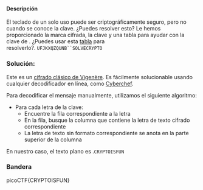 #### Descripción

El teclado de un solo uso puede ser criptográficamente seguro, pero no cuando se conoce la clave. ¿Puedes resolver esto? Le hemos proporcionado la marca cifrada, la clave y una tabla para ayudar con la clave de . ¿Puedes usar esta [tabla](https://jupiter.challenges.picoctf.org/static/1fd21547c154c678d2dab145c29f1d79/table.txt) para resolverlo?. `UFJKXQZQUNB``SOLVECRYPTO`


### Solución:

Este es un [cifrado clásico de Vigenère](https://en.wikipedia.org/wiki/Vigen%C3%A8re_cipher). Es fácilmente solucionable usando cualquier decodificador en línea, como [Cyberchef](https://gchq.github.io/CyberChef/#recipe=Vigen%C3%A8re_Decode\('SOLVECRYPTO'\)&input=VUZKS1hRWlFVTkI).

Para decodificar el mensaje manualmente, utilizamos el siguiente algoritmo:
- Para cada letra de la clave:
    - Encuentre la fila correspondiente a la letra
    - En la fila, busque la columna que contiene la letra de texto cifrado correspondiente
    - La letra de texto sin formato correspondiente se anota en la parte superior de la columna

En nuestro caso, el texto plano es .`CRYPTOISFUN`

### Bandera
picoCTF{CRYPTOISFUN}